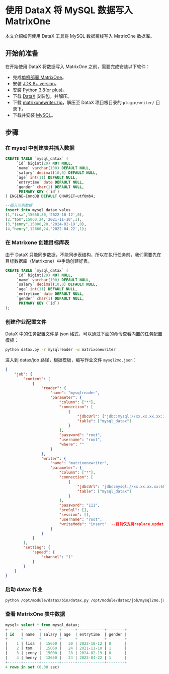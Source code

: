 # 使用 DataX 将 MySQL 数据写入 MatrixOne

本文介绍如何使用 DataX 工具将 MySQL 数据离线写入 MatrixOne 数据库。

## 开始前准备

在开始使用 DataX 将数据写入 MatrixOne 之前，需要完成安装以下软件：

- 完成[单机部署 MatrixOne](https://docs.matrixorigin.cn/1.2.2/MatrixOne/Get-Started/install-standalone-matrixone/)。
- 安装 [JDK 8+ version](https://www.oracle.com/sg/java/technologies/javase/javase8-archive-downloads.html)。
- 安装 [Python 3.8(or plus)](https://www.python.org/downloads/)。
- 下载 [DataX](https://datax-opensource.oss-cn-hangzhou.aliyuncs.com/202210/datax.tar.gz) 安装包，并解压。
- 下载 [matrixonewriter.zip](https://community-shared-data-1308875761.cos.ap-beijing.myqcloud.com/artwork/docs/develop/Computing-Engine/datax-write/matrixonewriter.zip)，解压至 DataX 项目根目录的 `plugin/writer/` 目录下。
- 下载并安装 [MySQL](https://downloads.mysql.com/archives/get/p/23/file/mysql-server_8.0.33-1ubuntu23.04_amd64.deb-bundle.tar)。

## 步骤

### 在 mysql 中创建表并插入数据

```sql
CREATE TABLE `mysql_datax` (
     `id` bigint(20) NOT NULL,
     `name` varchar(100) DEFAULT NULL,
     `salary` decimal(10,0) DEFAULT NULL,
     `age` int(11) DEFAULT NULL,
     `entrytime` date DEFAULT NULL,
     `gender` char(1) DEFAULT NULL,
      PRIMARY KEY (`id`)
) ENGINE=InnoDB DEFAULT CHARSET=utf8mb4;

--插入示例数据
insert into mysql_datax valus
(1,"lisa",15660,30,'2022-10-12',0),
(2,"tom",15060,24,'2021-11-10',1),
(3,"jenny",15000,28,'2024-02-19',0),
(4,"henry",12660,24,'2022-04-22',1);
```

### 在 Matrixone 创建目标库表

由于 DataX 只能同步数据，不能同步表结构，所以在执行任务前，我们需要先在目标数据库（Matrixone）中手动创建好表。

```sql
CREATE TABLE `mysql_datax` (
     `id` bigint(20) NOT NULL,
     `name` varchar(100) DEFAULT NULL,
     `salary` decimal(10,0) DEFAULT NULL,
     `age` int(11) DEFAULT NULL,
     `entrytime` date DEFAULT NULL,
     `gender` char(1) DEFAULT NULL,
      PRIMARY KEY (`id`)
);
```

### 创建作业配置文件

DataX 中的任务配置文件是 json 格式，可以通过下面的命令查看内置的任务配置模板：

```bash
python datax.py -r mysqlreader -w matrixonewriter
```

进入到 datax/job 路径，根据模板，编写作业文件 `mysql2mo.json`：

```json
{
    "job": {
        "content": [
            {
                "reader": {
                    "name": "mysqlreader",
                    "parameter": {
                        "column": ["*"],
                        "connection": [
                            {
                                "jdbcUrl": ["jdbc:mysql://xx.xx.xx.xx:3306/test"],
                                "table": ["mysql_datax"]
                            }
                        ],
                        "password": "root",
                        "username": "root",
                        "where": ""
                    }
                },
                "writer": {
                    "name": "matrixonewriter",
                    "parameter": {
                        "column": ["*"],
                        "connection": [
                            {
                                "jdbcUrl": "jdbc:mysql://xx.xx.xx.xx:6001/test",
                                "table": ["mysql_datax"]
                            }
                        ],
                        "password": "111",
                        "preSql": [],
                        "session": [],
                        "username": "root",
                        "writeMode": "insert"  --目前仅支持replace,update 或 insert 方式
                    }
                }
            }
        ],
        "setting": {
            "speed": {
                "channel": "1"
            }
        }
    }
}
```

### 启动 datax 作业

```bash
python /opt/module/datax/bin/datax.py /opt/module/datax/job/mysql2mo.json
```

### 查看 MatrixOne 表中数据

```sql
mysql> select * from mysql_datax;
+------+-------+--------+------+------------+--------+
| id   | name  | salary | age  | entrytime  | gender |
+------+-------+--------+------+------------+--------+
|    1 | lisa  |  15660 |   30 | 2022-10-12 | 0      |
|    2 | tom   |  15060 |   24 | 2021-11-10 | 1      |
|    3 | jenny |  15000 |   28 | 2024-02-19 | 0      |
|    4 | henry |  12660 |   24 | 2022-04-22 | 1      |
+------+-------+--------+------+------------+--------+
4 rows in set (0.00 sec)
```